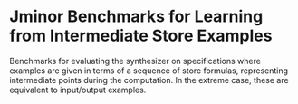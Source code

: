 # Jminor Benchmarks for Learning from Intermediate Store Examples

Benchmarks for evaluating the synthesizer on specifications where examples are given in terms of a sequence of store formulas,
representing intermediate points during the computation. In the extreme case, these are equivalent to input/output examples.
